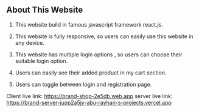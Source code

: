 ## About This Website
1. This website build in famous javascript framework react.js.

2. This website is fully responsive, so users can easily use this website in any device.

3. This website has multiple login options , so users can choose their suitable login option.

4. Users can easily see their added product in my cart section.

5. Users can toggle between login and registration page.



Client live link: https://brand-shop-2e5db.web.app
server live link: https://brand-server-jupp2a5jy-abu-rayhan-s-projects.vercel.app